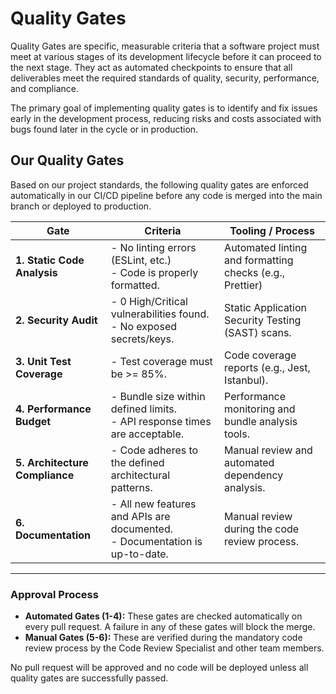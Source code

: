 # Quality Gates

Quality Gates are specific, measurable criteria that a software project must meet at various stages of its development lifecycle before it can proceed to the next stage. They act as automated checkpoints to ensure that all deliverables meet the required standards of quality, security, performance, and compliance.

The primary goal of implementing quality gates is to identify and fix issues early in the development process, reducing risks and costs associated with bugs found later in the cycle or in production.

## Our Quality Gates

Based on our project standards, the following quality gates are enforced automatically in our CI/CD pipeline before any code is merged into the main branch or deployed to production.

| Gate                      | Criteria                                                              | Tooling / Process                                       |
| ------------------------- | --------------------------------------------------------------------- | ------------------------------------------------------- |
| **1. Static Code Analysis** | - No linting errors (ESLint, etc.)<br>- Code is properly formatted. | Automated linting and formatting checks (e.g., Prettier) |
| **2. Security Audit**       | - 0 High/Critical vulnerabilities found.<br>- No exposed secrets/keys. | Static Application Security Testing (SAST) scans.       |
| **3. Unit Test Coverage**   | - Test coverage must be >= 85%.                                       | Code coverage reports (e.g., Jest, Istanbul).           |
| **4. Performance Budget**   | - Bundle size within defined limits.<br>- API response times are acceptable. | Performance monitoring and bundle analysis tools.       |
| **5. Architecture Compliance** | - Code adheres to the defined architectural patterns.                 | Manual review and automated dependency analysis.        |
| **6. Documentation**        | - All new features and APIs are documented.<br>- Documentation is up-to-date. | Manual review during the code review process.           |

---

### Approval Process

- **Automated Gates (1-4):** These gates are checked automatically on every pull request. A failure in any of these gates will block the merge.
- **Manual Gates (5-6):** These are verified during the mandatory code review process by the Code Review Specialist and other team members.

No pull request will be approved and no code will be deployed unless all quality gates are successfully passed.
